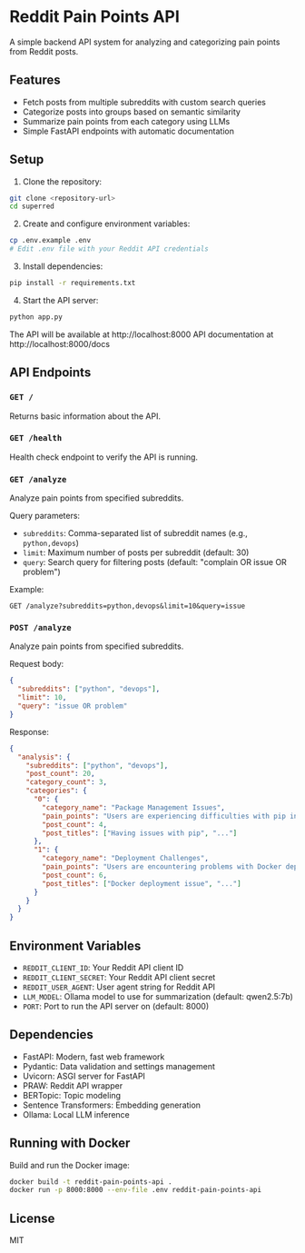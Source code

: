 # Reddit Pain Points API

A simple backend API system for analyzing and categorizing pain points from Reddit posts.

## Features

- Fetch posts from multiple subreddits with custom search queries
- Categorize posts into groups based on semantic similarity
- Summarize pain points from each category using LLMs
- Simple FastAPI endpoints with automatic documentation

## Setup

1. Clone the repository:
```bash
git clone <repository-url>
cd superred
```

2. Create and configure environment variables:
```bash
cp .env.example .env
# Edit .env file with your Reddit API credentials
```

3. Install dependencies:
```bash
pip install -r requirements.txt
```

4. Start the API server:
```bash
python app.py
```

The API will be available at http://localhost:8000
API documentation at http://localhost:8000/docs

## API Endpoints

### `GET /`
Returns basic information about the API.

### `GET /health`
Health check endpoint to verify the API is running.

### `GET /analyze`
Analyze pain points from specified subreddits.

Query parameters:
- `subreddits`: Comma-separated list of subreddit names (e.g., `python,devops`)
- `limit`: Maximum number of posts per subreddit (default: 30)
- `query`: Search query for filtering posts (default: "complain OR issue OR problem")

Example:
```
GET /analyze?subreddits=python,devops&limit=10&query=issue
```

### `POST /analyze`
Analyze pain points from specified subreddits.

Request body:
```json
{
  "subreddits": ["python", "devops"],
  "limit": 10,
  "query": "issue OR problem"
}
```

Response:
```json
{
  "analysis": {
    "subreddits": ["python", "devops"],
    "post_count": 20,
    "category_count": 3,
    "categories": {
      "0": {
        "category_name": "Package Management Issues",
        "pain_points": "Users are experiencing difficulties with pip installations...",
        "post_count": 4,
        "post_titles": ["Having issues with pip", "..."]
      },
      "1": {
        "category_name": "Deployment Challenges",
        "pain_points": "Users are encountering problems with Docker deployments...",
        "post_count": 6,
        "post_titles": ["Docker deployment issue", "..."]
      }
    }
  }
}
```

## Environment Variables

- `REDDIT_CLIENT_ID`: Your Reddit API client ID
- `REDDIT_CLIENT_SECRET`: Your Reddit API client secret
- `REDDIT_USER_AGENT`: User agent string for Reddit API
- `LLM_MODEL`: Ollama model to use for summarization (default: qwen2.5:7b)
- `PORT`: Port to run the API server on (default: 8000)

## Dependencies

- FastAPI: Modern, fast web framework
- Pydantic: Data validation and settings management
- Uvicorn: ASGI server for FastAPI
- PRAW: Reddit API wrapper
- BERTopic: Topic modeling
- Sentence Transformers: Embedding generation
- Ollama: Local LLM inference

## Running with Docker

Build and run the Docker image:

```bash
docker build -t reddit-pain-points-api .
docker run -p 8000:8000 --env-file .env reddit-pain-points-api
```

## License

MIT 